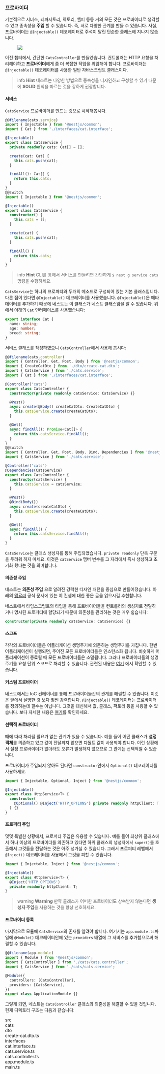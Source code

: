 ### 프로바이더

기본적으로 서비스, 레파지토리, 펙토리, 헬퍼 등등 거의 모든 것은 프로바이더로 생각할 수 있고 종속성을 **주입** 할 수 있습니다. 즉, 서로 다양한 관계를 만들 수 있습니다. 사실, 프로바이더는 `@Injectable()` 데코레이터로 주석이 달린 단순한 클래스에 지나지 않습니다.

<figure><img src="/assets/Components_1.png" /></figure>

이전 챕터에서, 간단한 `CatsController`를 만들었습니다. 컨트롤러는 HTTP 요청을 처리해야하고 **프로바이더**에게 좀 더 복잡한 작업을 위임해야 합니다. 프로바이더는 `@Injectable()` 데코레이터를 사용한 일반 자바스크립트 클래스이다.

> info **Hint** 네스트는 다양한 방법으로 종속성을 디자인하고 구성할 수 있기 때문에 **SOLID** 원칙을 따르는 것을 강하게 권장합니다.

#### 서비스

`CatsService` 프로바이더를 만드는 것으로 시작해봅시다.

```typescript
@@filename(cats.service)
import { Injectable } from '@nestjs/common';
import { Cat } from './interfaces/cat.interface';

@Injectable()
export class CatsService {
  private readonly cats: Cat[] = [];

  create(cat: Cat) {
    this.cats.push(cat);
  }

  findAll(): Cat[] {
    return this.cats;
  }
}
@@switch
import { Injectable } from '@nestjs/common';

@Injectable()
export class CatsService {
  constructor() {
    this.cats = [];
  }

  create(cat) {
    this.cats.push(cat);
  }

  findAll() {
    return this.cats;
  }
}
```

> info **Hint** CLI를 통해서 서비스를 만들려면 간단하게 `$ nest g service cats` 명령을 수행하세요.

`CatsService`는 하나의 프로퍼티와 두개의 메소드로 구성되어 있는 기본 클래스입니다. 다른 점이 있다면 `@Injectable()` 데코레이터를 사용했습니다. `@Injectable()`은 메타데이터를 추가하기 때문에 네스트는 이 클래스가 네스트 클래스임을 알 수 있습니다. 위에서 아래의 `Cat` 인터페이스를 사용했습니다:

```typescript
export interface Cat {
  name: string;
  age: number;
  breed: string;
}
```

서비스 클래스를 작성하였으니 `CatsController`에서 사용해 봅시다:

```typescript
@@filename(cats.controller)
import { Controller, Get, Post, Body } from '@nestjs/common';
import { CreateCatDto } from './dto/create-cat.dto';
import { CatsService } from './cats.service';
import { Cat } from './interfaces/cat.interface';

@Controller('cats')
export class CatsController {
  constructor(private readonly catsService: CatsService) {}

  @Post()
  async create(@Body() createCatDto: CreateCatDto) {
    this.catsService.create(createCatDto);
  }

  @Get()
  async findAll(): Promise<Cat[]> {
    return this.catsService.findAll();
  }
}
@@switch
import { Controller, Get, Post, Body, Bind, Dependencies } from '@nestjs/common';
import { CatsService } from './cats.service';

@Controller('cats')
@Dependencies(CatsService)
export class CatsController {
  constructor(catsService) {
    this.catsService = catsService;
  }

  @Post()
  @Bind(Body())
  async create(createCatDto) {
    this.catsService.create(createCatDto);
  }

  @Get()
  async findAll() {
    return this.catsService.findAll();
  }
}
```

`CatsService`는 클래스 생성자를 통해 주입되었습니다. `private readonly` 단축 구문을 두려워 하지 마세요. 이것은 `catService` 맴버 변수를 그 자리에서 즉시 생성하고 초기화 했다는 것을 의미합니다.

#### 의존성 주입

네스트는 **의존성 주입** 으로 알려진 강력한 디자인 패턴을 중심으로 만들어졌습니다. 아래의 [앵귤러](https://angular.io/guide/dependency-injection) 공식 문서에 있는 이 컨셉에 대한 좋은 글을 읽으시길 추천합니다.

네스트에서 타입스크립트의 타입을 통해 프로바이더들을 컨트롤러의 생성자로 전달하거나 명시된 프로퍼티에 할당되기 때문에 의존성을 관리하는 것은 매우 쉽습니다:

```typescript
constructor(private readonly catsService: CatsService) {}
```

#### 스코프

각각의 프로바이더들은 어플리케이션 생명주기에 의존하는 생명주기를 가집니다. 한번 어플리케이션이 실행되면, 주어진 모든 프로바이더들은 인스턴스화 됩니다. 비슷하게 어플리케이션이 종료될 때 모든 프로바이더들은 소멸됩니다. 그러나 프로바이더들의 생명주기를 요청 단위 스코프로 처리할 수 있습니다. 관련된 내용은 [여기](/fundamentals/scopes) 에서 확인할 수 있습니다.

#### 커스텀 프로바이더

네스트에서는 IoC 컨테이너를 통해 프로바이더들간의 관계를 해결할 수 있습니다. 이것은 앞에서 설명한 것 보다 훨씬 강력합니다. `@Injectable()` 데코레이터는 프로바이더를 정의하는데 필수는 아닙니다. 그것을 대신해서 값, 클래스, 팩토리 등을 사용할 수 있습니다. 보다 자세한 내용은 [여기](/fundamentals/dependency-injection)를 확인하세요.

#### 선택적 프로바이더

때에 따라 처리될 필요가 없는 관계가 있을 수 있습니다. 예를 들어 어떤 클래스가 **설정 객체**를 의존하고 있고 값이 전달되지 않으면 디폴트 값이 사용되야 합니다. 이런 상황에서 설정 프로바이더가 없더라도 오류가 발생하지 않으므로 그 관계는 선택적일 수 있습니다.

프로바이더가 주입되지 않아도 된다면 `constructor`안에서 `Optional()` 데코레이터를 사용하세요.

```typescript
import { Injectable, Optional, Inject } from '@nestjs/common';

@Injectable()
export class HttpService<T> {
  constructor(
    @Optional() @Inject('HTTP_OPTIONS') private readonly httpClient: T,
  ) {}
}
```

#### 프로퍼티 주입

몇몇 특별한 상황에서, 프로퍼티 주입은 유용할 수 있습니다. 예를 들어 최상위 클래스에서 하나 이상의 프로바이더를 의존하고 있다면 하위 클래스의 생성자에서 `super()`를 호출해서 그것들을 전달하는 것은 아주 성가실 수 있습니다. 그래서 프로퍼티 레벨에서 `@Inject()` 데코레이터를 사용해서 그것을 피할 수 있습니다.

```typescript
import { Injectable, Inject } from '@nestjs/common';

@Injectable()
export class HttpService<T> {
  @Inject('HTTP_OPTIONS')
  private readonly httpClient: T;
}
```

> warning **Warning** 만약 클래스가 어떠한 프로바이더도 상속받지 않는다면 **생성자 주입**을 사용하는 것을 항상 선호하세요.

#### 프로바이더 등록

마지막으로 모듈에 `CatsService`의 존재를 알려야 합니다. 여기서는 `app.module.ts`파일에 `@Module()` 데코레이터안에 있는 `providers` 배열에 그 서비스를 추가함으로써 해결할 수 있습니다.

```typescript
@@filename(app.module)
import { Module } from '@nestjs/common';
import { CatsController } from './cats/cats.controller';
import { CatsService } from './cats/cats.service';

@Module({
  controllers: [CatsController],
  providers: [CatsService],
})
export class ApplicationModule {}
```

그렇게 되면, 네스트는 `CatsController` 클래스의 의존성을 해결할 수 있을 것입니다. 현재 디렉토리 구조는 다음과 같습니다:

<div class="file-tree">
<div class="item">src</div>
<div class="children">
<div class="item">cats</div>
<div class="children">
<div class="item">dto</div>
<div class="children">
<div class="item">create-cat.dto.ts</div>
</div>
<div class="item">interfaces</div>
<div class="children">
<div class="item">cat.interface.ts</div>
</div>
<div class="item">cats.service.ts</div>
<div class="item">cats.controller.ts</div>
</div>
<div class="item">app.module.ts</div>
<div class="item">main.ts</div>
</div>
</div>

